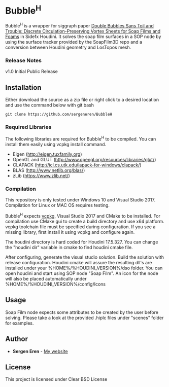 # Bubble<sup>H</sup>

Bubble<sup>H</sup> is a wrapper for siggraph paper [Double Bubbles Sans Toil and Trouble: Discrete Circulation-Preserving Vortex Sheets for Soap Films and Foams](http://www.cs.columbia.edu/cg/doublebubbles/) in Sidefx Houdini. It solves the soap film surfaces in a SOP node by using the surface tracker provided by the SoapFilm3D repo and a conversion between Houdini geometry and LosTopos mesh. 
 

### Release Notes

v1.0 Initial Public Release

## Installation

Either download the source as a zip file or right click to a desired location and use the command below with git bash
```
git clone https://github.com/sergeneren/BubbleH
```

### Required Libraries 

The following libraries are required for Bubble<sup>H</sup> to be compiled. You can install them easily using vcpkg install command. 

- Eigen (http://eigen.tuxfamily.org)
- OpenGL and GLUT (http://www.opengl.org/resources/libraries/glut/)
- CLAPACK (http://icl.cs.utk.edu/lapack-for-windows/clapack/)
- BLAS (http://www.netlib.org/blas/)
- zLib (https://www.zlib.net/)

### Compilation
This repository is only tested under Windows 10 and Visual Studio 2017. Compilation for Linux or MAC OS requires testing.    

Bubble<sup>H</sup> expects [vcpkg](https://github.com/Microsoft/vcpkg), Visual Studio 2017 and CMake to be installed. For compilation use CMake gui to create a build directory and use x64 platform. vcpkg toolchain file must be specified during configuration. If you see a missing library, first install it using vcpkg and configure again. 

The houdini directory is hard coded for Houdini 17.5.327. You can change the "houdini dir" variable in cmake to find houdini cmake file. 

After configuring, generate the visual studio solution. Build the solution with release configuration. Houdini cmake will assure the resulting dll's are installed under your %HOME%/%HOUDINI_VERSION%/dso folder. You can open houdini and start using SOP node "Soap Film". An icon for the node will also be placed automatically under %HOME%/%HOUDINI_VERSION%/config/Icons  


## Usage
Soap Film node expects some attributes to be created by the user before solving. Please take a look at the provided .hiplc files under "scenes" folder for examples. 


## Author

* **Sergen Eren** - [My website](https://sergeneren.com)

## License
This project is licensed under Clear BSD License 
